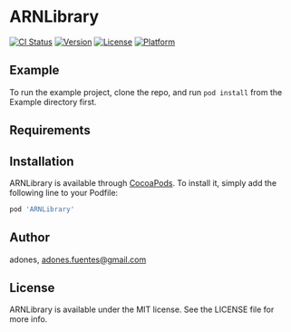 # ARNLibrary

[![CI Status](http://img.shields.io/travis/adones/ARNLibrary.svg?style=flat)](https://travis-ci.org/adones/ARNLibrary)
[![Version](https://img.shields.io/cocoapods/v/ARNLibrary.svg?style=flat)](http://cocoapods.org/pods/ARNLibrary)
[![License](https://img.shields.io/cocoapods/l/ARNLibrary.svg?style=flat)](http://cocoapods.org/pods/ARNLibrary)
[![Platform](https://img.shields.io/cocoapods/p/ARNLibrary.svg?style=flat)](http://cocoapods.org/pods/ARNLibrary)

## Example

To run the example project, clone the repo, and run `pod install` from the Example directory first.

## Requirements

## Installation

ARNLibrary is available through [CocoaPods](http://cocoapods.org). To install
it, simply add the following line to your Podfile:

```ruby
pod 'ARNLibrary'
```

## Author

adones, adones.fuentes@gmail.com

## License

ARNLibrary is available under the MIT license. See the LICENSE file for more info.
